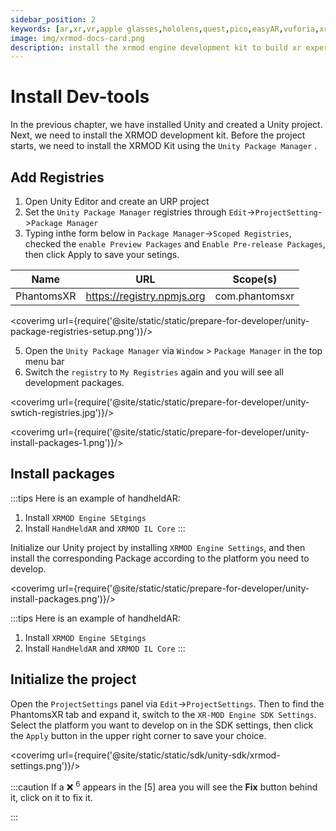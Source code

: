 ```yaml
---
sidebar_position: 2
keywords: [ar,xr,vr,apple glasses,hololens,quest,pico,easyAR,vuforia,xrmod,mod,doc,metaverse,facebook,meta,unity]
image: img/xrmod-docs-card.png
description: install the xrmod engine development kit to build xr experience content with a standardized process.
---
```


# Install Dev-tools

In the previous chapter, we have installed Unity and created a Unity project. Next, we need to install the XRMOD development kit. Before the project starts, we need to install the XRMOD Kit using the `Unity Package Manager` .

## Add Registries

1. Open Unity Editor and create an URP project
2. Set the `Unity Package Manager` registries through `Edit`->`ProjectSetting`->`Package Manager`
4. Typing inthe form below in `Package Manager`->`Scoped Registries`, checked the `enable Preview Packages` and `Enable Pre-release Packages`, then click Apply to save your setings.

|Name|URL|Scope(s)|
|---|---|---|
|PhantomsXR|	https://registry.npmjs.org	|com.phantomsxr|


<coverimg  url={require('@site/static/static/prepare-for-developer/unity-package-registries-setup.png')}/>

5. Open the `Unity Package Manager` via `Window` > `Package Manager` in the top menu bar
6. Switch the `registry` to `My Registries` again and you will see all development packages.


<coverimg  url={require('@site/static/static/prepare-for-developer/unity-swtich-registries.jpg')}/>


<coverimg  url={require('@site/static/static/prepare-for-developer/unity-install-packages-1.png')}/>


## Install packages

:::tips
Here is an example of handheldAR:
1. Install `XRMOD Engine SEtgings`
2. Install `HandHeldAR` and `XRMOD IL Core`
:::

Initialize our Unity project by installing `XRMOD Engine Settings`, and then install the corresponding Package according to the platform you need to develop.

<coverimg  url={require('@site/static/static/prepare-for-developer/unity-install-packages.png')}/>


:::tips
Here is an example of handheldAR:
1. Install `XRMOD Engine SEtgings`
2. Install `HandHeldAR` and `XRMOD IL Core`
:::


## Initialize the project

Open the `ProjectSettings` panel via `Edit`->`ProjectSettings`. Then to find the PhantomsXR tab and expand it, switch to the `XR-MOD Engine SDK Settings`. Select the platform you want to develop on in the SDK settings, then click the `Apply` button in the upper right corner to save your choice.

<coverimg url={require('@site/static/static/sdk/unity-sdk/xrmod-settings.png')}/>

:::caution
If a ❌ <sup>6</sup> appears in the [5] area you will see the **Fix** button behind it, click on it to fix it.

:::